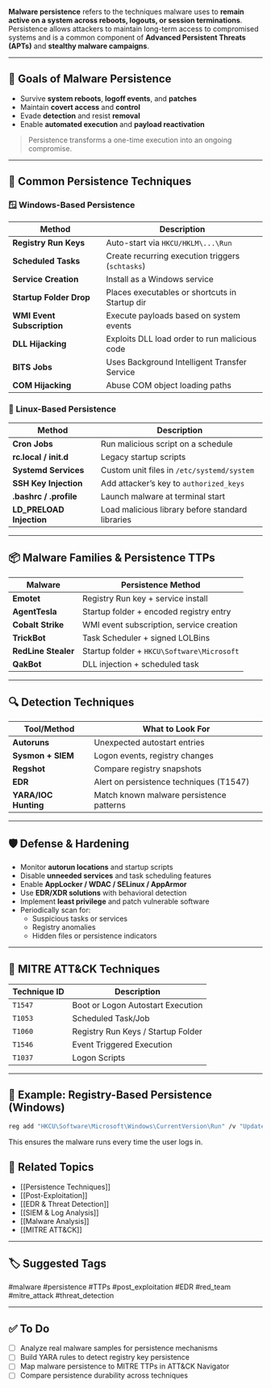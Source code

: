 **Malware persistence** refers to the techniques malware uses to **remain active on a system across reboots, logouts, or session terminations**. Persistence allows attackers to maintain long-term access to compromised systems and is a common component of **Advanced Persistent Threats (APTs)** and **stealthy malware campaigns**.

---

## 🎯 Goals of Malware Persistence

- Survive **system reboots**, **logoff events**, and **patches**
- Maintain **covert access** and **control**
- Evade **detection** and resist **removal**
- Enable **automated execution** and **payload reactivation**

> Persistence transforms a one-time execution into an ongoing compromise.

---

## 🧱 Common Persistence Techniques

### 🪟 Windows-Based Persistence

| Method                  | Description                                         |
|-------------------------|-----------------------------------------------------|
| **Registry Run Keys**   | Auto-start via `HKCU/HKLM\...\Run`                  |
| **Scheduled Tasks**     | Create recurring execution triggers (`schtasks`)    |
| **Service Creation**    | Install as a Windows service                        |
| **Startup Folder Drop** | Places executables or shortcuts in Startup dir      |
| **WMI Event Subscription** | Execute payloads based on system events        |
| **DLL Hijacking**       | Exploits DLL load order to run malicious code       |
| **BITS Jobs**           | Uses Background Intelligent Transfer Service        |
| **COM Hijacking**       | Abuse COM object loading paths                     |

### 🐧 Linux-Based Persistence

| Method                  | Description                                          |
|-------------------------|------------------------------------------------------|
| **Cron Jobs**           | Run malicious script on a schedule                   |
| **rc.local / init.d**   | Legacy startup scripts                               |
| **Systemd Services**    | Custom unit files in `/etc/systemd/system`          |
| **SSH Key Injection**   | Add attacker’s key to `authorized_keys`             |
| **.bashrc / .profile**  | Launch malware at terminal start                     |
| **LD_PRELOAD Injection**| Load malicious library before standard libraries     |

---

## 📦 Malware Families & Persistence TTPs

| Malware              | Persistence Method                         |
|----------------------|---------------------------------------------|
| **Emotet**           | Registry Run key + service install          |
| **AgentTesla**       | Startup folder + encoded registry entry     |
| **Cobalt Strike**    | WMI event subscription, service creation    |
| **TrickBot**         | Task Scheduler + signed LOLBins             |
| **RedLine Stealer**  | Startup folder + `HKCU\Software\Microsoft`  |
| **QakBot**           | DLL injection + scheduled task              |

---

## 🔍 Detection Techniques

| Tool/Method          | What to Look For                            |
|----------------------|---------------------------------------------|
| **Autoruns**         | Unexpected autostart entries                |
| **Sysmon + SIEM**    | Logon events, registry changes              |
| **Regshot**          | Compare registry snapshots                  |
| **EDR**              | Alert on persistence techniques (T1547)     |
| **YARA/IOC Hunting** | Match known malware persistence patterns    |

---

## 🛡 Defense & Hardening

- Monitor **autorun locations** and startup scripts
- Disable **unneeded services** and task scheduling features
- Enable **AppLocker / WDAC / SELinux / AppArmor**
- Use **EDR/XDR solutions** with behavioral detection
- Implement **least privilege** and patch vulnerable software
- Periodically scan for:
  - Suspicious tasks or services
  - Registry anomalies
  - Hidden files or persistence indicators

---

## 🧠 MITRE ATT&CK Techniques

| Technique ID | Description                          |
|--------------|--------------------------------------|
| `T1547`      | Boot or Logon Autostart Execution    |
| `T1053`      | Scheduled Task/Job                   |
| `T1060`      | Registry Run Keys / Startup Folder   |
| `T1546`      | Event Triggered Execution            |
| `T1037`      | Logon Scripts                        |

---

## 📘 Example: Registry-Based Persistence (Windows)

```bash
reg add "HKCU\Software\Microsoft\Windows\CurrentVersion\Run" /v "Updater" /t REG_SZ /d "C:\Users\User\AppData\Roaming\malware.exe"
```
This ensures the malware runs every time the user logs in.

## 🔗 Related Topics

- [[Persistence Techniques]]
- [[Post-Exploitation]]
- [[EDR & Threat Detection]]
- [[SIEM & Log Analysis]]
- [[Malware Analysis]]
- [[MITRE ATT&CK]]

---

## 🏷 Suggested Tags

#malware #persistence #TTPs #post_exploitation #EDR #red_team #mitre_attack #threat_detection

---

## ✅ To Do

- [ ]  Analyze real malware samples for persistence mechanisms
- [ ]  Build YARA rules to detect registry key persistence
- [ ]  Map malware persistence to MITRE TTPs in ATT&CK Navigator
- [ ]  Compare persistence durability across techniques